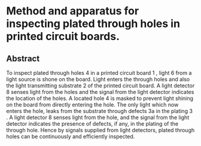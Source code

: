 # Method and apparatus for inspecting plated through holes in printed circuit boards.

## Abstract
To inspect plated through holes 4 in a printed circuit board 1 , light 6 from a light source is shone on the board. Light enters the through holes and also the light transmitting substrate 2 of the printed circuit board. A light detector 8 senses light from the holes and the signal from the light detector indicates the location of the holes. A located hole 4 is masked to prevent light shining on the board from directly entering the hole. The only light which now enters the hole, leaks from the substrate through defects 3a in the plating 3 . A light detector 8 senses light from the hole, and the signal from the light detector indicates the presence of defects, if any, in the plating of the through hole. Hence by signals supplied from light detectors, plated through holes can be continuously and efficiently inspected.